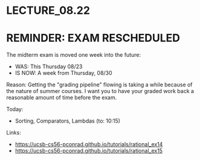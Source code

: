 # LECTURE_08.22


# REMINDER: EXAM RESCHEDULED

The midterm exam is moved one week into the future:

* WAS: This Thursday 08/23
* IS NOW: A week from Thursday, 08/30

Reason: Getting the "grading pipeline" flowing is taking a while because of the nature of summer courses.   I want you to have your graded work back a reasonable amount of time before the exam.

Today:

* Sorting, Comparators, Lambdas (to: 10:15)

Links:

* <https://ucsb-cs56-pconrad.github.io/tutorials/rational_ex14>
* <https://ucsb-cs56-pconrad.github.io/tutorials/rational_ex15>

